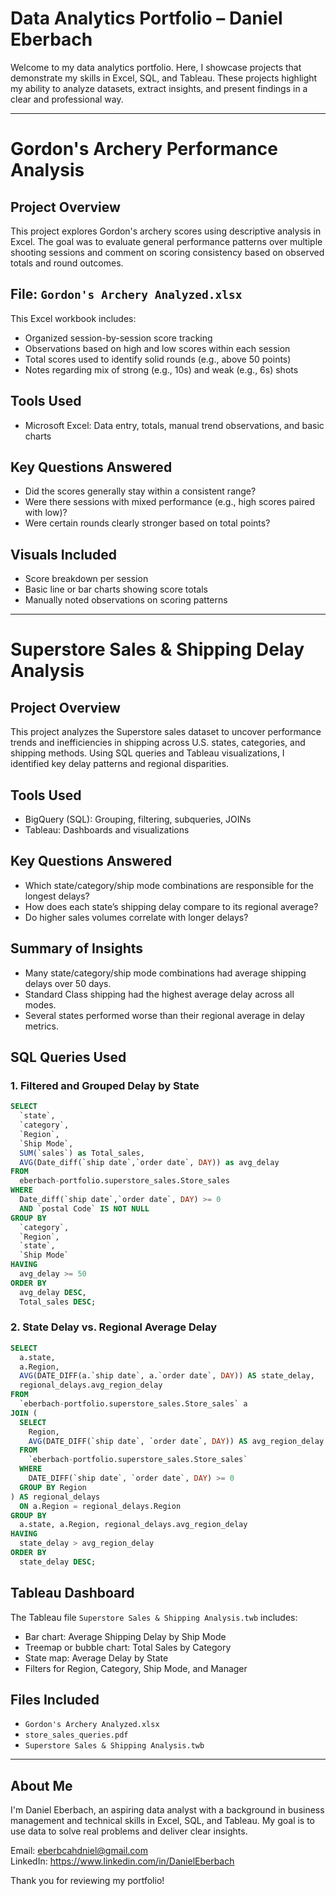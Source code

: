 # Data Analytics Portfolio – Daniel Eberbach

Welcome to my data analytics portfolio. Here, I showcase projects that demonstrate my skills in Excel, SQL, and Tableau. These projects highlight my ability to analyze datasets, extract insights, and present findings in a clear and professional way.

---

# Gordon's Archery Performance Analysis

## Project Overview
This project explores Gordon's archery scores using descriptive analysis in Excel. The goal was to evaluate general performance patterns over multiple shooting sessions and comment on scoring consistency based on observed totals and round outcomes.

## File: `Gordon's Archery Analyzed.xlsx`
This Excel workbook includes:
- Organized session-by-session score tracking
- Observations based on high and low scores within each session
- Total scores used to identify solid rounds (e.g., above 50 points)
- Notes regarding mix of strong (e.g., 10s) and weak (e.g., 6s) shots

## Tools Used
- Microsoft Excel: Data entry, totals, manual trend observations, and basic charts

## Key Questions Answered
- Did the scores generally stay within a consistent range?
- Were there sessions with mixed performance (e.g., high scores paired with low)?
- Were certain rounds clearly stronger based on total points?

## Visuals Included
- Score breakdown per session
- Basic line or bar charts showing score totals
- Manually noted observations on scoring patterns

---

# Superstore Sales & Shipping Delay Analysis

## Project Overview
This project analyzes the Superstore sales dataset to uncover performance trends and inefficiencies in shipping across U.S. states, categories, and shipping methods. Using SQL queries and Tableau visualizations, I identified key delay patterns and regional disparities.

## Tools Used
- BigQuery (SQL): Grouping, filtering, subqueries, JOINs
- Tableau: Dashboards and visualizations

## Key Questions Answered
- Which state/category/ship mode combinations are responsible for the longest delays?
- How does each state’s shipping delay compare to its regional average?
- Do higher sales volumes correlate with longer delays?

## Summary of Insights
- Many state/category/ship mode combinations had average shipping delays over 50 days.
- Standard Class shipping had the highest average delay across all modes.
- Several states performed worse than their regional average in delay metrics.

## SQL Queries Used

### 1. Filtered and Grouped Delay by State
```sql
SELECT 
  `state`,
  `category`,
  `Region`,
  `Ship Mode`,
  SUM(`sales`) as Total_sales,
  AVG(Date_diff(`ship date`,`order date`, DAY)) as avg_delay
FROM
  eberbach-portfolio.superstore_sales.Store_sales
WHERE 
  Date_diff(`ship date`,`order date`, DAY) >= 0
  AND `postal Code` IS NOT NULL
GROUP BY 
  `category`,
  `Region`,
  `state`,
  `Ship Mode`
HAVING 
  avg_delay >= 50
ORDER BY
  avg_delay DESC, 
  Total_sales DESC;
```

### 2. State Delay vs. Regional Average Delay
```sql
SELECT
  a.state,
  a.Region,
  AVG(DATE_DIFF(a.`ship date`, a.`order date`, DAY)) AS state_delay,
  regional_delays.avg_region_delay
FROM 
  `eberbach-portfolio.superstore_sales.Store_sales` a
JOIN (
  SELECT
    Region,
    AVG(DATE_DIFF(`ship date`, `order date`, DAY)) AS avg_region_delay
  FROM 
    `eberbach-portfolio.superstore_sales.Store_sales`
  WHERE 
    DATE_DIFF(`ship date`, `order date`, DAY) >= 0
  GROUP BY Region
) AS regional_delays
  ON a.Region = regional_delays.Region
GROUP BY 
  a.state, a.Region, regional_delays.avg_region_delay
HAVING 
  state_delay > avg_region_delay
ORDER BY 
  state_delay DESC;
```

## Tableau Dashboard
The Tableau file `Superstore Sales & Shipping Analysis.twb` includes:
- Bar chart: Average Shipping Delay by Ship Mode
- Treemap or bubble chart: Total Sales by Category
- State map: Average Delay by State
- Filters for Region, Category, Ship Mode, and Manager

## Files Included
- `Gordon's Archery Analyzed.xlsx`
- `store_sales_queries.pdf`
- `Superstore Sales & Shipping Analysis.twb`

---

## About Me
I'm Daniel Eberbach, an aspiring data analyst with a background in business management and technical skills in Excel, SQL, and Tableau. My goal is to use data to solve real problems and deliver clear insights.

Email: eberbcahdniel@gmail.com  
LinkedIn: https://www.linkedin.com/in/DanielEberbach

Thank you for reviewing my portfolio!
